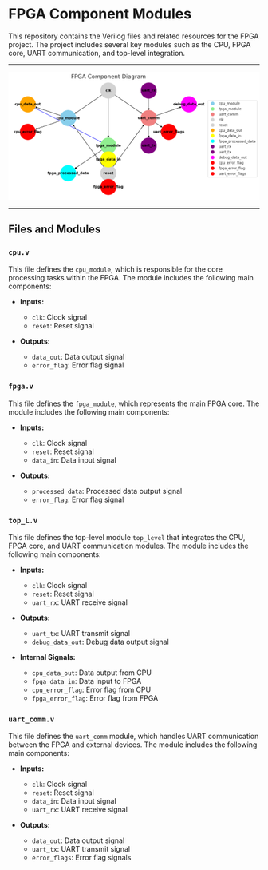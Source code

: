 # FPGA Component Modules

This repository contains the Verilog files and related resources for the FPGA project. The project includes several key modules such as the CPU, FPGA core, UART communication, and top-level integration.
___
![FPGAdiagram](https://github.com/HermiTech-LLC/Morty/blob/main/Images/FPGAdiagram.PNG)
___
## Files and Modules

### `cpu.v`

This file defines the `cpu_module`, which is responsible for the core processing tasks within the FPGA. The module includes the following main components:

- **Inputs:**
  - `clk`: Clock signal
  - `reset`: Reset signal

- **Outputs:**
  - `data_out`: Data output signal
  - `error_flag`: Error flag signal

### `fpga.v`

This file defines the `fpga_module`, which represents the main FPGA core. The module includes the following main components:

- **Inputs:**
  - `clk`: Clock signal
  - `reset`: Reset signal
  - `data_in`: Data input signal

- **Outputs:**
  - `processed_data`: Processed data output signal
  - `error_flag`: Error flag signal

### `top_L.v`

This file defines the top-level module `top_level` that integrates the CPU, FPGA core, and UART communication modules. The module includes the following main components:

- **Inputs:**
  - `clk`: Clock signal
  - `reset`: Reset signal
  - `uart_rx`: UART receive signal

- **Outputs:**
  - `uart_tx`: UART transmit signal
  - `debug_data_out`: Debug data output signal

- **Internal Signals:**
  - `cpu_data_out`: Data output from CPU
  - `fpga_data_in`: Data input to FPGA
  - `cpu_error_flag`: Error flag from CPU
  - `fpga_error_flag`: Error flag from FPGA

### `uart_comm.v`

This file defines the `uart_comm` module, which handles UART communication between the FPGA and external devices. The module includes the following main components:

- **Inputs:**
  - `clk`: Clock signal
  - `reset`: Reset signal
  - `data_in`: Data input signal
  - `uart_rx`: UART receive signal

- **Outputs:**
  - `data_out`: Data output signal
  - `uart_tx`: UART transmit signal
  - `error_flags`: Error flag signals
